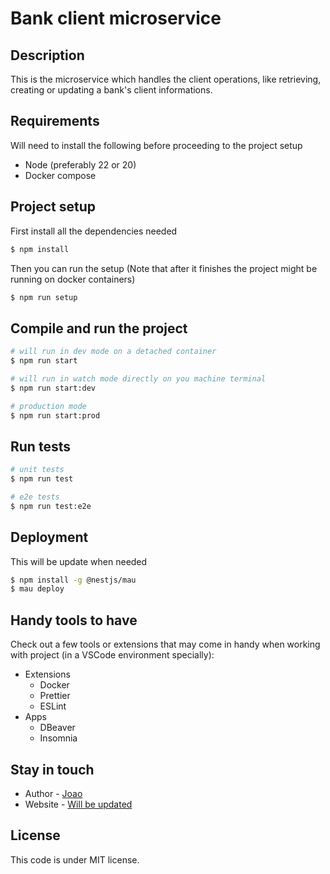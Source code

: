 # Bank client microservice

## Description

This is the microservice which handles the client operations, like retrieving, creating or updating a bank's client informations.

## Requirements

Will need to install the following before proceeding to the project setup

- Node (preferably 22 or 20)
- Docker compose

## Project setup

First install all the dependencies needed

```bash
$ npm install
```

Then you can run the setup (Note that after it finishes the project might be running on docker containers)

```bash
$ npm run setup
```

## Compile and run the project

```bash
# will run in dev mode on a detached container
$ npm run start

# will run in watch mode directly on you machine terminal
$ npm run start:dev

# production mode
$ npm run start:prod
```

## Run tests

```bash
# unit tests
$ npm run test

# e2e tests
$ npm run test:e2e
```

## Deployment

This will be update when needed

```bash
$ npm install -g @nestjs/mau
$ mau deploy
```

## Handy tools to have

Check out a few tools or extensions that may come in handy when working with project (in a VSCode environment specially):

- Extensions
  - Docker
  - Prettier
  - ESLint
- Apps
  - DBeaver
  - Insomnia

## Stay in touch

- Author - [Joao](https://github.com/joanun3s2)
- Website - [Will be updated](Limatecnologia.com)

## License

This code is under MIT license.
